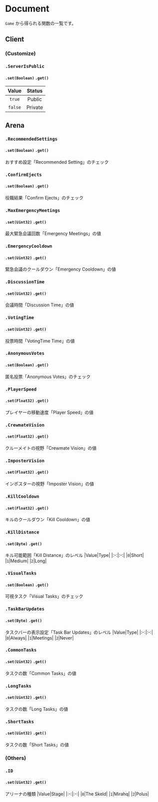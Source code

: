 # Document
`Game` から得られる関数の一覧です。

## Client
### (Customize)
### `.ServerIsPublic`
#### `.set(Boolean)` `.get()`
|Value|Status|
|:-:|:-:|
|`true`|Public|
|`false`|Private|

## Arena
### `.RecommendedSettings`
#### `.set(Boolean)` `.get()`
おすすめ設定「Recommended Setting」のチェック

### `.ConfirmEjects`
#### `.set(Boolean)` `.get()`
役職結果「Confirm Ejects」のチェック

### `.MaxEmergencyMeetings`
#### `.set(Uint32)` `.get()`
最大緊急会議回数「Emergency Meetings」の値

### `.EmergencyCooldown`
#### `.set(Uint32)` `.get()`
緊急会議のクールダウン「Emergency Cooldown」の値

### `.DiscussionTime`
#### `.set(Uint32)` `.get()`
会議時間「Discussion Time」の値

### `.VotingTime`
#### `.set(Uint32)` `.get()`
投票時間「VotingTime Time」の値

### `.AnonymousVotes`
#### `.set(Boolean)` `.get()`
匿名投票「Anonymous Votes」のチェック

### `.PlayerSpeed`
#### `.set(Float32)` `.get()`
プレイヤーの移動速度「Player Speed」の値

### `.CrewmateVision`
#### `.set(Float32)` `.get()`
クルーメイトの視野「Crewmate Vision」の値

### `.ImposterVision`
#### `.set(Float32)` `.get()`
インポスターの視野「Imposter Vision」の値

### `.KillCooldown`
#### `.set(Float32)` `.get()`
キルのクールダウン「Kill Cooldown」の値

### `.KillDistance`
#### `.set(Byte)` `.get()`
キル可能範囲「Kill Distance」のレベル
|Value|Type|
|:-:|:-:|
|`0`|Short|
|`1`|Medium|
|`2`|Long|

### `.VisualTasks`
#### `.set(Boolean)` `.get()`
可視タスク「Visual Tasks」のチェック

### `.TaskBarUpdates`
#### `.set(Byte)` `.get()`
タスクバーの表示設定「Task Bar Updates」のレベル
|Value|Type|
|:-:|:-:|
|`0`|Always|
|`1`|Meetings|
|`2`|Never|

### `.CommonTasks`
#### `.set(Uint32)` `.get()`
タスクの数「Common Tasks」の値

### `.LongTasks`
#### `.set(Uint32)` `.get()`
タスクの数「Long Tasks」の値

### `.ShortTasks`
#### `.set(Uint32)` `.get()`
タスクの数「Short Tasks」の値

### (Others)
### `.ID`
#### `.set(Uint32)` `.get()`
アリーナの種類
|Value|Stage|
|:-:|:-:|
|`0`|The Skeld|
|`1`|Mirahq|
|`2`|Polus|
